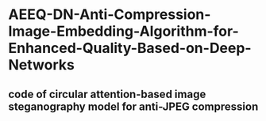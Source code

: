 # AEEQ-DN-Anti-Compression-Image-Embedding-Algorithm-for-Enhanced-Quality-Based-on-Deep-Networks
## code of circular attention-based image steganography model for anti-JPEG compression
